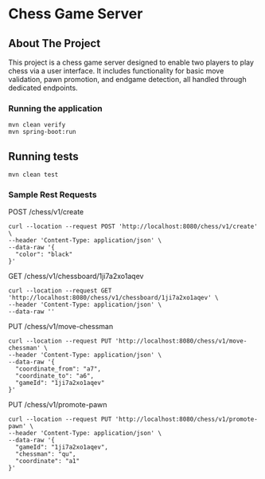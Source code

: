 # Chess Game Server

## About The Project
This project is a chess game server designed to enable two players to play chess via a user interface. It includes 
functionality for basic move validation, pawn promotion, and endgame detection, all handled through dedicated endpoints.
### Running the application

```
mvn clean verify
mvn spring-boot:run
```

## Running tests

```
mvn clean test
```

### Sample Rest Requests

POST /chess/v1/create

```
curl --location --request POST 'http://localhost:8080/chess/v1/create' \
--header 'Content-Type: application/json' \
--data-raw '{
  "color": "black"
}'
```

GET /chess/v1/chessboard/1ji7a2xo1aqev
```
curl --location --request GET 'http://localhost:8080/chess/v1/chessboard/1ji7a2xo1aqev' \
--header 'Content-Type: application/json' \
--data-raw ''
```

PUT /chess/v1/move-chessman

```
curl --location --request PUT 'http://localhost:8080/chess/v1/move-chessman' \
--header 'Content-Type: application/json' \
--data-raw '{
  "coordinate_from": "a7",
  "coordinate_to": "a6",
  "gameId": "1ji7a2xo1aqev"
}'
```

PUT /chess/v1/promote-pawn

```
curl --location --request PUT 'http://localhost:8080/chess/v1/promote-pawn' \
--header 'Content-Type: application/json' \
--data-raw '{
  "gameId": "1ji7a2xo1aqev",
  "chessman": "qu",
  "coordinate": "a1"
}'
```
